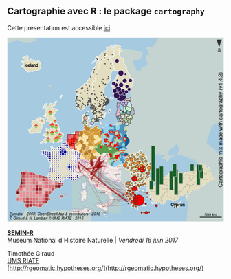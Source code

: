 ## Cartographie avec R : le package `cartography`

Cette présentation est accessible [ici](https://rcarto.github.io/semin-r_2017/index.html).

![](img/cartomix.png)


**[SEMIN-R](http://rug.mnhn.fr/semin-r/)**   
Museum National d'Histoire Naturelle |  *Vendredi 16 juin 2017*   

Timothée Giraud  
[UMS RIATE](http://riate.cnrs.fr)  
[http://rgeomatic.hypotheses.org/](http://rgeomatic.hypotheses.org/)  

